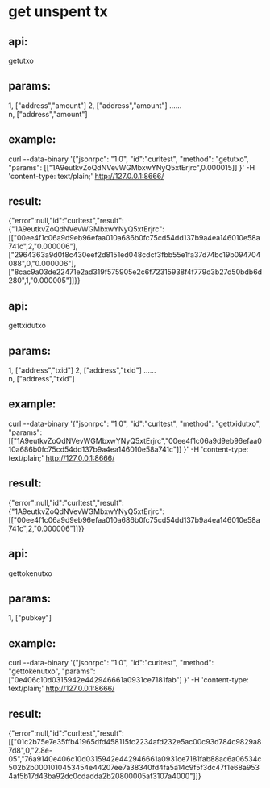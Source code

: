 # get unspent tx

## api:

 getutxo 

## params:

1, ["address","amount"]
2, ["address","amount"]
   ......  
n, ["address","amount"]

## example: 

curl --data-binary '{"jsonrpc": "1.0", "id":"curltest", "method": "getutxo", "params": [["1A9eutkvZoQdNVevWGMbxwYNyQ5xtErjrc",0.000015]] }' -H 'content-type: text/plain;' http://127.0.0.1:8666/

## result:

{"error":null,"id":"curltest","result":{"1A9eutkvZoQdNVevWGMbxwYNyQ5xtErjrc":[["00ee4f1c06a9d9eb96efaa010a686b0fc75cd54dd137b9a4ea146010e58a741c",2,"0.000006"],["2964363a9d0f8c430eef2d8151ed048cdcf3fbb55e1fa37d74bc19b094704088",0,"0.000006"],["8cac9a03de22471e2ad319f575905e2c6f72315938f4f779d3b27d50bdb6d280",1,"0.000005"]]}}


## api:

 gettxidutxo 

## params:

1, ["address","txid"]
2, ["address","txid"]
   ......  
n, ["address","txid"]

## example: 

curl --data-binary '{"jsonrpc": "1.0", "id":"curltest", "method": "gettxidutxo", "params": [["1A9eutkvZoQdNVevWGMbxwYNyQ5xtErjrc","00ee4f1c06a9d9eb96efaa010a686b0fc75cd54dd137b9a4ea146010e58a741c"]] }' -H 'content-type: text/plain;' http://127.0.0.1:8666/

## result:

{"error":null,"id":"curltest","result":{"1A9eutkvZoQdNVevWGMbxwYNyQ5xtErjrc":[["00ee4f1c06a9d9eb96efaa010a686b0fc75cd54dd137b9a4ea146010e58a741c",2,"0.000006"]]}}


## api:

 gettokenutxo

## params:

1, ["pubkey"]

## example:

curl --data-binary '{"jsonrpc": "1.0", "id":"curltest", "method": "gettokenutxo", "params": ["0e406c10d0315942e442946661a0931ce7181fab"] }' -H 'content-type: text/plain;' http://127.0.0.1:8666/

## result:

{"error":null,"id":"curltest","result":[["01c2b75e7e35ffb41965dfd458115fc2234afd232e5ac00c93d784c9829a87d8",0,"2.8e-05","76a9140e406c10d0315942e442946661a0931ce7181fab88ac6a06534c502b2b0001010453454e44207ee7a38340fd4fa5a14c9f5f3dc47f1e68a9534af5b17d43ba92dc0cdadda2b20800005af3107a4000"]]}
